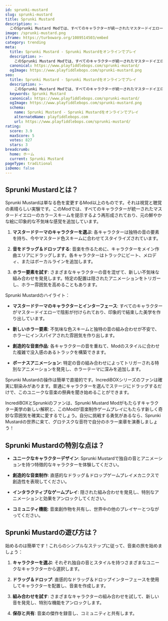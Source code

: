 ```yaml
---
id: sprunki-mustard
slug: sprunki-mustard
title: Sprunki Mustard
description: >-
  このSprunki Mustard Modでは、すべてのキャラクターが統一されたマスタードイエローのカラースキームを提示するよう再形成されており、元の鮮やかな絵に印象的な不気味な感覚を追加しています。
image: /sprunki-mustard.png
iframe: https://turbowarp.org/1089514503/embed
category: trending
meta:
  title: Sprunki Mustard - Sprunki Mustardをオンラインでプレイ
  description: >-
    このSprunki Mustard Modでは、すべてのキャラクターが統一されたマスタードイエローのカラースキームを提示するよう再形成されており、元の鮮やかな絵に印象的な不気味な感覚を追加しています。
  canonical: https://www.playfiddlebops.com/sprunki-mustard/
  ogImage: https://www.playfiddlebops.com/sprunki-mustard.png
seo:
  title: Sprunki Mustard - Sprunki Mustardをオンラインでプレイ
  description: >-
    このSprunki Mustard Modでは、すべてのキャラクターが統一されたマスタードイエローのカラースキームを提示するよう再形成されており、元の鮮やかな絵に印象的な不気味な感覚を追加しています。
  keywords: Sprunki Mustard
  canonical: https://www.playfiddlebops.com/sprunki-mustard/
  ogImage: https://www.playfiddlebops.com/sprunki-mustard.png
  schema:
    name: Sprunki Mustard - Sprunki Mustardをオンラインでプレイ
    alternateName: playfiddlebops.com
    url: https://www.playfiddlebops.com/sprunki-mustard/
rating:
  score: 3.9
  maxScore: 5
  votes: 827
  stars: 3
breadcrumb:
  home: ホーム
  current: Sprunki Mustard
pageType: traditional
isDemo: false
---
```


## Sprunki Mustardとは？

Sprunki Mustardは単なる色を変更するMod以上のものです。それは視覚と聴覚の素晴らしい実験です。このModでは、すべてのキャラクターが統一されたマスタードイエローのカラースキームを提示するよう再形成されており、元の鮮やかな絵に印象的な不気味な感覚を追加しています。

1. **マスタードテーマのキャラクターを選ぶ**: 各キャラクターは独特の音の要素を持ち、今やマスタード色スキームに合わせてスタイライズされています。

1. **音をドラッグ＆ドロップする**: 音楽を作るために、キャラクターをメイン作曲エリアにドラッグします。各キャラクターはトラックにビート、メロディ、またはボーカルラインを追加します。

1. **ホラー要素を試す**: さまざまなキャラクターの音を混ぜて、新しい不気味な組み合わせを発見します。特定の配置は隠されたアニメーションをトリガーし、ホラー雰囲気を高めることもあります。

Sprunki Mustardのハイライト：

- **マスタードテーマのキャラクターとインターフェース**: すべてのキャラクターがマスタードイエローで陰影が付けられており、印象的で結束した美学を作り出しています。

- **新しいホラー要素**: 不気味な色スキームと独特の音の組み合わせが不安で、ホラーにインスパイアされた雰囲気を作り出します。

- **創造的な音楽作品**: 各キャラクターの音を重ねて、Modのスタイルに合わせた複雑で没入感のあるトラックを構築できます。

- **ボーナスアニメーション**: 特定の音の組み合わせによってトリガーされる特別なアニメーションを発見し、ホラーテーマに深みを追加します。

Sprunki Mustardの操作は簡単で直接的です。IncrediBOXシリーズのファンは確実に馴染みがあります。普通にキャラクターを選んでステージにドラッグするだけで、このユニークな音楽の祭典を聞き始めることができます。

IncrediBOXとSprunkiのファンは、Sprunki Mustard Modがもたらすキャラクター美学の新しい解釈と、このModが音楽制作ゲームプレイにもたらす新しく奇妙な雰囲気を確実に愛するでしょう。自分に挑戦する勇気があるなら、Sprunki Mustardの世界に来て、グロテスクな音符で自分のホラー楽章を演奏しましょう！

## Sprunki Mustardの特別な点は？

- **ユニークなキャラクターデザイン**: Sprunki Mustardで独自の音とアニメーションを持つ特徴的なキャラクターを体験してください。

- **創造的な音楽制作**: 直感的なドラッグ＆ドロップゲームプレイメカニクスで創造性を表現してください。

- **インタラクティブなゲームプレイ**: 隠された組み合わせを発見し、特別なアニメーションと効果をアンロックしてください。

- **コミュニティ機能**: 音楽創作物を共有し、世界中の他のプレイヤーとつながってください。

## Sprunki Mustardの遊び方は？

始めるのは簡単です！これらのシンプルなステップに従って、音楽の旅を始めましょう：

1. **キャラクターを選ぶ**: それぞれ独自の音とスタイルを持つさまざまなユニークなキャラクターから選択します。

1. **ドラッグ＆ドロップ**: 直感的なドラッグ＆ドロップインターフェースを使用してキャラクターを配置し、音楽を作成します。

1. **組み合わせを試す**: さまざまなキャラクターの組み合わせを試して、新しい音を発見し、特別な機能をアンロックします。

1. **保存と共有**: 音楽の傑作を録音し、コミュニティと共有します。
